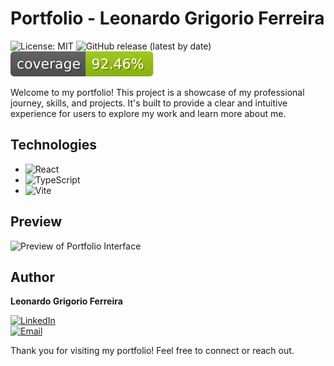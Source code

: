 # Portfolio - Leonardo Grigorio Ferreira

![License: MIT](https://img.shields.io/badge/license-MIT-green.svg) ![GitHub release (latest by date)](https://img.shields.io/github/v/release/leogrigs/portfolio)
![Coverage Badge](./badge.svg)

Welcome to my portfolio! This project is a showcase of my professional journey, skills, and projects. It's built to provide a clear and intuitive experience for users to explore my work and learn more about me.

## Technologies

- ![React](https://img.shields.io/badge/-React-61DAFB?logo=react&logoColor=white&style=flat)
- ![TypeScript](https://img.shields.io/badge/-TypeScript-007ACC?logo=typescript&logoColor=white&style=flat)
- ![Vite](https://img.shields.io/badge/-Vite-646CFF?logo=vite&logoColor=white&style=flat)

## Preview

![Preview of Portfolio Interface](https://github.com/user-attachments/assets/b91fdbaf-0881-4d60-b084-a502bf1ed140)

## Author

**Leonardo Grigorio Ferreira**

[![LinkedIn](https://img.shields.io/badge/LinkedIn-blue?logo=linkedin&logoColor=white&style=flat)](https://www.linkedin.com/in/leonardo-grigorio-ferreira/)  
[![Email](https://img.shields.io/badge/Email-D14836?logo=gmail&logoColor=white&style=flat)](mailto:leo.grigorio16@gmail.com)

Thank you for visiting my portfolio! Feel free to connect or reach out.
